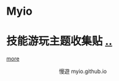 # Myio
# 技能游玩主题收集贴 [..](https://github.com/myio/myio.github.io/edit/master/README.md)
[more](https://myngy.github.io/)  <br />


                                      慢遊 myio.github.io
